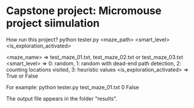 # Capstone project: Micromouse project siimulation

How run this project?
python tester.py <maze_path> <smart_level> <is_exploration_activated>

<maze_name> => test_maze_01.txt, test_maze_02.txt or test_maze_03.txt
<smart_level> => 0: random, 1: random with dead-end path detection, 2: counting locations visited, 3: heuristic values
<is_exploration_activated> => True or False

For example:
python tester.py test_maze_01.txt 0 False

The output file appears in the folder "results".

